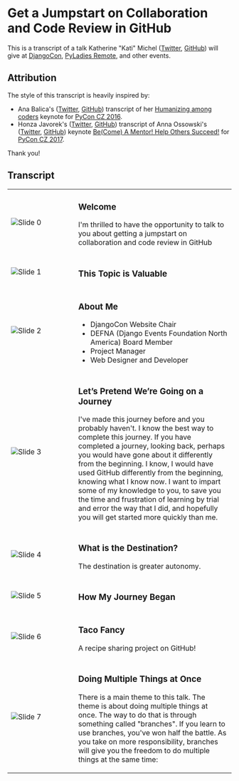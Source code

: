# Get a Jumpstart on Collaboration and Code Review in GitHub

This is a transcript of a talk Katherine "Kati" Michel ([Twitter](https://twitter.com/KatiMichel), [GitHub](https://github.com/KatherineMichel)) will give at [DjangoCon](https://2017.djangocon.us), [PyLadies Remote](http://remote.pyladies.com), and other events.

<!--
* [Original slide deck]()
* [Video recording]()
-->

## Attribution

The style of this transcript is heavily inspired by:

* Ana Balica's ([Twitter](https://twitter.com/anabalica), [GitHub](https://github.com/ana-balica)) transcript of her [Humanizing among coders](https://ana-balica.github.io/2017/05/28/humanizing-among-coders/) keynote for [PyCon CZ 2016](https://cz.pycon.org/2016/). 
* Honza Javorek's ([Twitter](https://twitter.com/honzajavorek), [GitHub](https://github.com/honzajavorek)) transcript of Anna Ossowski's ([Twitter](https://twitter.com/OssAnna16), [GitHub](https://github.com/OssAnna16)) keynote [Be(Come) A Mentor! Help Others Succeed!](https://github.com/honzajavorek/become-mentor) for [PyCon CZ 2017](https://cz.pycon.org/2017/). 

Thank you!

## Transcript

<table>


<tr><td width="30%">

![Slide 0]()

</td><td>

### Welcome 

I'm thrilled to have the opportunity to talk to you about getting a jumpstart on collaboration and code review in GitHub

</td></tr>


<tr><td width="30%">

![Slide 1]()

</td><td>

### This Topic is Valuable 



</td></tr>


<tr><td width="30%">

![Slide 2]()

</td><td>

### About Me 

* DjangoCon Website Chair
* DEFNA (Django Events Foundation North America) Board Member
* Project Manager
* Web Designer and Developer

</td></tr>


<tr><td width="30%">

![Slide 3]()

</td><td>

### Let’s Pretend We’re Going on a Journey

I've made this journey before and you probably haven't. I know the best way to complete this journey. If you have completed a journey, looking back, perhaps you would have gone about it differently from the beginning. I know, I would have used GitHub differently from the beginning, knowing what I know now. I want to impart some of my knowledge to you, to save you the time and frustration of learning by trial and error the way that I did, and hopefully you will get started more quickly than me.

</td></tr>


<tr><td width="30%">

![Slide 4]()

</td><td>

### What is the Destination?

The destination is greater autonomy. 

</td></tr>


<tr><td width="30%">

![Slide 5]()

</td><td>

### How My Journey Began

</td></tr>


<tr><td width="30%">

![Slide 6]()

</td><td>

### Taco Fancy

A recipe sharing project on GitHub!

</td></tr>


<tr><td width="30%">

![Slide 7]()

</td><td>

### Doing Multiple Things at Once

There is a main theme to this talk. The theme is about doing multiple things at once. The way to do that is through something called "branches". If you learn to use branches, you've won half the battle. As you take on more responsibility, branches will give you the freedom to do multiple things at the same time:

</td></tr>


</table>
